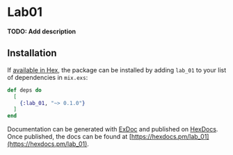 # Lab01

**TODO: Add description**

## Installation

If [available in Hex](https://hex.pm/docs/publish), the package can be installed
by adding `lab_01` to your list of dependencies in `mix.exs`:

```elixir
def deps do
  [
    {:lab_01, "~> 0.1.0"}
  ]
end
```

Documentation can be generated with [ExDoc](https://github.com/elixir-lang/ex_doc)
and published on [HexDocs](https://hexdocs.pm). Once published, the docs can
be found at [https://hexdocs.pm/lab_01](https://hexdocs.pm/lab_01).


